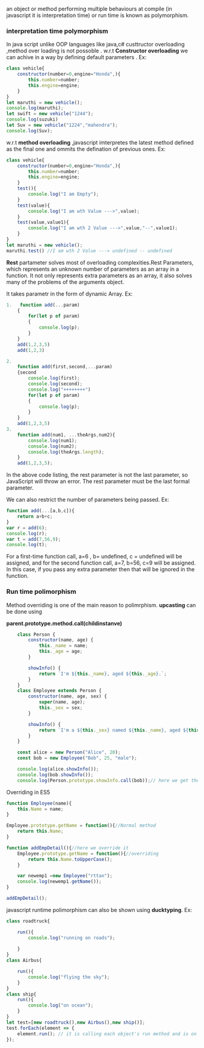 an object or method performing multiple behaviours at compile (in javascript it is interpretation time) or run time is known as polymorphism.

### interpretation time polymorphism 
In java script unlike OOP languages like java,c# custtructor overloading ,method over loading is not possoble .
w.r.t **Constructor overloading** we can achive in a way by defining default parameters .
Ex:
```javascript
class vehicle{
    constructor(number=0,engine="Honda",){
        this.number=number;
        this.engine=engine;
    }
}
let maruthi = new vehicle();
console.log(maruthi);
let swift = new vehicle("1244");
console.log(suzuki)
let Suv = new vehicle("1224","mahendra");
console.log(Suv);
```
w.r.t **method overloading** ,javascript imterpretes the latest method defined as the final one and ommits the defination of previous ones.
Ex:
```javascript
class vehicle{
    constructor(number=0,engine="Honda",){
        this.number=number;
        this.engine=engine;
    }
    test(){
        console.log("I am Empty");
    }
    test(value){
        console.log("I am wth Value --->",value);        
    }
    test(value,value1){
        console.log("I am wth 2 Value --->",value,"--",value1);        
    }
}
let maruthi = new vehicle();
maruthi.test() //I am wth 2 Value ---> undefined -- undefined
```

**Rest** partameter solves most of overloading complexities.Rest Parameters, which represents an unknown number of parameters as an array in a function. It not only represents extra parameters as an array, it also solves many of the problems of the arguments object.

It takes parametr in the form of dynamic Array.
Ex:
```javascript
1.   function add(...param)
    {
        for(let p of param)
        {
            console.log(p);
        }
    }
    add(1,2,3,5) 
    add(1,2,3)

2. 
    function add(first,second,...param)
    {second
        console.log(first);
        console.log(second);
        console.log("++++++++")
        for(let p of param)
        {
            console.log(p);
        }
    }
    add(1,2,3,5)
3. 
    function add(num1, ...theArgs,num2){
        console.log(num1);
        console.log(num2);
        console.log(theArgs.length);
    }
    add(1,2,3,5);
```
In the above code listing, the rest parameter is not the last parameter, so JavaScript will throw an error. The rest parameter must be the last formal parameter.

We can also restrict the number of parameters being passed.
Ex:
```javascript
function add(...[a,b,c]){
    return a+b+c; 
}
var r = add(6);
console.log(r);
var t = add(7,56,9);
console.log(t);
```
For a first-time function call, a=6 , b= undefined, c = undefined will be assigned, and for the second function call, a=7, b=56, c=9 will be assigned. In this case, if you pass any extra parameter then that will be ignored in the function.

### Run time polimorphism
Method overriding is one of the main reason to polimrphism. **upcasting** can be done using 

**parent.prototype.method.call(childinstanve)**
```javascript
    class Person {
        constructor(name, age) {
            this._name = name;
            this._age = age;
        }

        showInfo() {
            return `I'm ${this._name}, aged ${this._age}.`;
        }
    }
    class Employee extends Person {
        constructor(name, age, sex) {
            super(name, age);
            this._sex = sex;
        }

        showInfo() {
            return `I'm a ${this._sex} named ${this._name}, aged ${this._age}.`;//over riding it here
        }
    }

    const alice = new Person("Alice", 20);
    const bob = new Employee("Bob", 25, "male");

    console.log(alice.showInfo());
    console.log(bob.showInfo());
    console.log(Person.prototype.showInfo.call(bob));// here we get the parent instance only
```

Overriding in ES5 
```javascript
function Employee(name){
    this.Name = name;
}

Employee.prototype.getName = function(){//Normal method
    return this.Name;
}

function addEmpDetail(){//here we override it
    Employee.prototype.getName = function(){//overriding
        return this.Name.toUpperCase();
    }

    var newemp1 =new Employee("rttan");
    console.log(newemp1.getName());
}

addEmpDetail();
```

javascript runtime polimorphism can also be shown using **ducktyping**.
Ex:
```javascript
class roadtruck{

    run(){
        console.log("running on roads");
        
    }
}
class Airbus{

    run(){
        console.log("flying the sky");
    }
}
class ship{
    run(){
        console.log("on ocean");
    }
}
let test=[new roadtruck(),new Airbus(),new ship()];
test.forEach(element => {
    element.run(); // it is calling each object's run method and is on runtime
});
```

